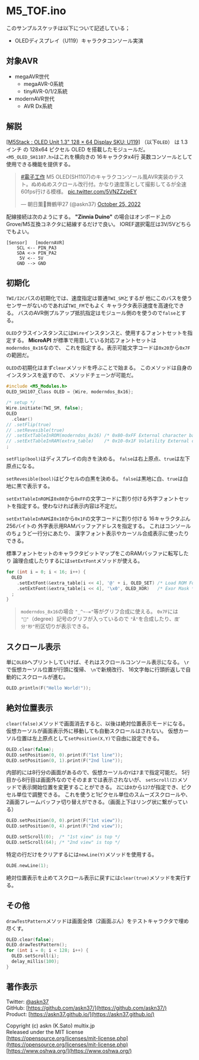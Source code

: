 # M5_TOF.ino

このサンプルスケッチは以下について記述している；

- OLEDディスプレイ（U119）キャラクタコンソール実演

## 対象AVR

- megaAVR世代
  - megaAVR-0系統
  - tinyAVR-0/1/2系統
- modernAVR世代
  - AVR Dx系統

## 解説

[[M5Stack : OLED Unit 1.3" 128 × 64 Display SKU: U119]](https://shop.m5stack.com/collections/m5-sensor/products/oled-unit-1-3-128-64-display)
（以下`OLED`）
は 1.3インチ の 128x64 ピクセル OLED を搭載したモジュールだ。
`<M5_OLED_SH1107.h>`はこれを横向きの 16キャラクタx4行 英数コンソールとして使用できる機能を提供する。

<blockquote class="twitter-tweet"><p lang="ja" dir="ltr"><a href="https://twitter.com/hashtag/%E9%9B%BB%E5%AD%90%E5%B7%A5%E4%BD%9C?src=hash&amp;ref_src=twsrc%5Etfw">#電子工作</a> M5 OLED(SH1107)のキャラクコンソール風AVR実装のテスト。ぬめぬめスクロール改行付。かなり速度落として撮影してるが全速60fps行ける模様。 <a href="https://t.co/5VNZZzjeEY">pic.twitter.com/5VNZZzjeEY</a></p>&mdash; 朝日薫舞鶴甲27 (@askn37) <a href="https://twitter.com/askn37/status/1584807313395036160?ref_src=twsrc%5Etfw">October 25, 2022</a></blockquote> <script async src="https://platform.twitter.com/widgets.js" charset="utf-8"></script>

配線接続は次のようにする。
__"Zinnia Duino"__ の場合はオンボード上の
Grove/M5互換コネクタに結線するだけで良い。
IOREF選択電圧は3V/5Vどちらでもよい。

```plain
[Sensor]   [modernAVR]
    SCL <-- PIN_PA3
    SDA <-> PIN_PA2
     5V <-- 5V
    GND --> GND
```

## 初期化

`TWI/I2C`バスの初期化では、速度指定は普通`TWI_SM`とするが
他にこのバスを使うセンサーがないのであれば`TWI_FM`でもよく
キャラクタ表示速度を高速化できる。
バスのAVR側プルアップ抵抗指定はモジュール側のを使うので`false`とする。

`OLED`クラスインスタンスには`Wire`インスタンスと、使用するフォントセットを指定する。
__MicroAPI__ が標準で用意している対応フォントセットは`moderndos_8x16`なので、
これを指定する。表示可能文字コードは`0x20`から`0x7F`の範囲だ。

`OLED`の初期化はまず`clear`メソッドを呼ぶことで始まる。
このメソッドは自身のインスタンスを返すので、
メソッドチェーンが可能だ。

```c
#include <M5_Modules.h>
OLED_SH1107_Class OLED = {Wire, moderndos_8x16};

/* setup */
Wire.initiate(TWI_SM, false);
OLED
  .clear()
// .setFlip(true)
// .setRevesible(true)
// .setExtTableInROM(moderndos_8x16) /* 0x80-0xFF External character bank */
// .setExtTableInRAM(extra_table)    /* 0x10-0x1F Volatility External character area */
;
```

`setFlip(bool)`はディスプレイの向きを決める。
`false`は右上原点、`true`は左下原点になる。

`setRevesible(bool)`はピクセルの白黒を決める。
`false`は黒地に白、`true`は白地に黒で表示する。

`setExtTableInROM`は`0x80`から`0xFF`の文字コードに割り付ける外字フォントセットを指定する。使わなければ表示内容は不定だ。

`setExtTableInRAM`は`0x10`から`0x1F`の文字コードに割り付ける
16キャラクタぶん 256バイトの 外字表示用RAMバッファアドレスを指定する。
これはコンソールのちょうど一行分にあたり、
漢字フォント表示やカーソル合成表示に使ったりできる。

標準フォントセットのキャラクタビットマップをこのRAMバッファに転写したり
論理合成したりするには`setExtFont`メソッドが使える。

```c
for (int i = 0; i < 16; i++) {
  OLED
    .setExtFont(&extra_table[i << 4], '@' + i, OLED_SET) /* Load ROM Font */
    .setExtFont(&extra_table[i << 4], '\x0', OLED_XOR)   /* Exor Mask */
  ;
}
```

> `moderndos_8x16`の場合
`"_^~-="`等がグリフ合成に使える。
`0x7F`には `"ﾞ"`（degree）記号のグリフが入っているので
`"Å"`を合成したり、`度ﾞ分'秒"`桁区切りが表示できる。

## スクロール表示

単に`OLED`へプリントしていけば、それはスクロールコンソール表示になる。
`\r`で仮想カーソル位置が行頭に復帰、
`\n`で新規改行、
16文字毎に行頭折返しで自動的にスクロールが進む。

```c
OLED.println(F("Hello World!"));
```

## 絶対位置表示

`clear(false)`メソッドで画面消去すると、以後は絶対位置表示モードになる。
仮想カーソルが画面表示外に移動しても自動スクロールはされない。
仮想カーソル位置は左上原点として`setPosition(X,Y)`で自由に設定できる。

```c
OLED.clear(false);
OLED.setPosition(0, 0).print(F("1st line"));
OLED.setPosition(0, 1).print(F("2nd line"));
```

内部的には8行分の画面があるので、仮想カーソルの`Y`は`7`まで指定可能だ。
5行目から8行目は画面外なのでそのままでは表示されないが、
`setScroll(Z)`メソッドで表示開始位置を変更することができる。
`Z`には`0`から`127`が指定でき、ピクセル単位で調整できる。
これを使うと1ピクセル単位のスムーズスクロールや、
2画面フレームバッファ切り替えができる。（画面上下はリング状に繋がっている）

```c
OLED.setPosition(0, 0).print(F("1st view"));
OLED.setPosition(0, 4).print(F("2nd view"));

OLED.setScroll(0);  /* "1st view" is top */
OLED.setScroll(64); /* "2nd view" is top */
```

特定の行だけをクリアするには`newLine(Y)`メソッドを使用する。

```c
OLDE.newLine(1);
```

絶対位置表示を止めてスクロール表示に戻すには`clear(true)`メソッドを実行する。

## その他

`drawTestPattern`メソッドは画面全体（2画面ぶん）をテストキャラクタで埋め尽くす。

```c
OLED.clear(false);
OLED.drawTestPattern();
for (int i = 0; i < 128; i++) {
  OLED.setScroll(i);
  delay_millis(100);
}
```

## 著作表示

Twitter: [@askn37](https://twitter.com/askn37) \
GitHub: [https://github.com/askn37/](https://github.com/askn37/) \
Product: [https://askn37.github.io/](https://askn37.github.io/)

Copyright (c) askn (K.Sato) multix.jp \
Released under the MIT license \
[https://opensource.org/licenses/mit-license.php](https://opensource.org/licenses/mit-license.php) \
[https://www.oshwa.org/](https://www.oshwa.org/)
